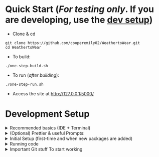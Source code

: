 # Quick Start (*For testing only*. If you are developing, use the [dev setup](#development-setup))
- Clone & cd

```
git clone https://github.com/cooperemily02/WeathertoWear.git
cd WeathertoWear
```

- To build:

```
./one-step-build.sh
```

- To run (*after building*):

```
./one-step-run.sh
```

- Access the site at http://127.0.0.1:5000/

# Development Setup 

<details>
<summary>Recommended basics (IDE + Terminal)</summary>

- Install VSCode https://code.visualstudio.com/
- (Windows) Install Git & Git Bash https://git-scm.com/downloads
- Clone Project:
  - Open VSCode
  - Clone Git Repository...
  - Paste ```https://github.com/cooperemily02/WeathertoWear.git```
</details>

<details>
<summary>(Optional) Prettier & useful Prompts:</summary>

- Windows: Starship for git bash (run in `Git Bash`)
  ```
    mkdir -p "$HOME/.local/bin"
    curl -sS https://starship.rs/install.sh | sh -s -- --bin-dir "$HOME/.local/bin"
    nano ~/.bashrc
    ```
    This will open a little editor, paste the following:
    ```
    PATH=$PATH:~/.local/bin
    eval "$(starship init bash)"
    ```
    To save this, press `CTRL+X`, `Y`, `ENTER` 
- Mac: Spaceship prompt (Note, to bring back the normal prompt later, delete the new line added in your ~/.zshrc)
```
brew install spaceship
echo "source $(brew --prefix)/opt/spaceship/spaceship.zsh" >>! ~/.zshrc
```
</details>


<details>
<summary>Initial Setup (first-time and when new packages are added)</summary>

- **Windows: Use Git Bash** 
  - Either open the `Git Bash` program, or follow below in VSCode
  - In VSCode (*Inside the project* now), open terminal (`CTRL+SHIFT+P`, search for "toggle terminal") (or just ``` CTRL+` ```)
  - Select `git bash`, *see [picture](vscode-list-terminals-place.png)*
- Setup scripts
```
./dev-setup-script.sh
```
</details>

<details>
<summary>Running code</summary>

- You will want **multiple shells** to run both frontend/backend.
- Both will auto-reload whenever a change is saved
- Backend server:
```
./run-dev-backend.sh
```
- Frontend server:
```
./run-dev-frontend.sh
```
- Other python files
```
# activate the venv
if [ -f "./venv/Scripts/activate" ]
then
    . venv/Scripts/activate
else
    . venv/bin/activate
fi

#run
python OTHER-FILE
```
</details>

<details>
<summary>Important Git stuff To start working</summary>
- Create a branch & associated pull request, so others can give feedback on your work.
- To collaborate on new branches others made: 

```
git fetch
git checkout THE-NEW-BRANCH
```

- To create a new branch: (**Consider what to branch off of, i.e if you need the latest backend code you may first checkout something other than main, then make your own**)
```git checkout -b GOOD-BRANCH-NAME```
- The first time you try to ```git push``` a new branch, it will output something you need to copy/paste first. Then ```git push``` again
- Avoid pushing directly to branches others work on, instead push to yours and create a pull request when you want others to review.

</details>
